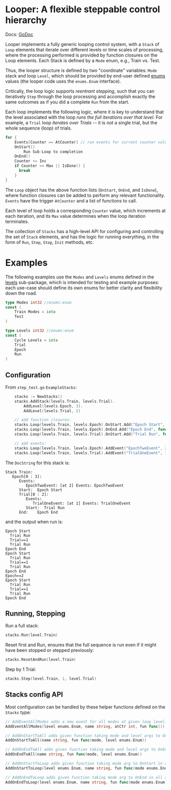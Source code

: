 # Looper: A flexible steppable control hierarchy

Docs: [GoDoc](https://pkg.go.dev/github.com/emer/emergent/looper)

Looper implements a fully generic looping control system, with a `Stack` of `Loop` elements that iterate over different levels or time scales of processing, where the processing performed is provided by function closures on the Loop elements. Each Stack is defined by a `Mode` enum, e.g., Train vs. Test.

Thus, the looper structure is defined by two "coordinate" variables: `Mode` stack and loop `Level`, which should be provided by end-user defined [enums](https://github.com/cogentcore/core/tree/enums) values (the looper code uses the `enums.Enum` interface).

Critically, the loop logic supports _reentrant stepping_, such that you can iteratively `Step` through the loop processing and accomplish exactly the same outcomes as if you did a complete `Run` from the start.

Each loop implements the following logic, where it is key to understand that the level associated with the loop _runs the full iterations over that level_.  For example, a `Trial` loop _iterates over Trials_ -- it is _not_ a single trial, but the whole sequence (loop) of trials.

```go
for {
	Events[Counter == AtCounter] // run events for current counter value
	OnStart()
	    Run Sub-Loop to completion
	OnEnd()
	Counter += Inc
	if Counter >= Max || IsDone() {
	  break
	}
}
```

The `Loop` object has the above function lists (`OnStart`, `OnEnd`, and `IsDone`), where function closures can be added to perform any relevant functionality. `Events` have the trigger `AtCounter` and a list of functions to call.

Each level of loop holds a corresponding `Counter` value, which increments at each iteration, and its `Max` value determines when the loop iteration terminates.

The collection of `Stacks` has a high-level API for configuring and controlling the set of `Stack` elements, and has the logic for running everything, in the form of `Run`, `Step`, `Stop`, `Init` methods, etc.

# Examples

The following examples use the `Modes` and `Levels` enums defined in the [levels](levels) sub-package, which is intended for testing and example purposes: each use-case should define its own enums for better clarity and flexibility down the road.

```Go
type Modes int32 //enums:enum
const (
	Train Modes = iota
	Test
)

type Levels int32 //enums:enum
const (
	Cycle Levels = iota
	Trial
	Epoch
	Run
)
```

## Configuration

From `step_test.go` `ExampleStacks`:

```Go
	stacks := NewStacks()
	stacks.AddStack(levels.Train, levels.Trial).
		AddLevel(levels.Epoch, 3).
		AddLevel(levels.Trial, 2)

	// add function closures:
	stacks.Loop(levels.Train, levels.Epoch).OnStart.Add("Epoch Start", func() { fmt.Println("Epoch Start") })
	stacks.Loop(levels.Train, levels.Epoch).OnEnd.Add("Epoch End", func() { fmt.Println("Epoch End") })
	stacks.Loop(levels.Train, levels.Trial).OnStart.Add("Trial Run", func() { fmt.Println("  Trial Run") })

	// add events:
	stacks.Loop(levels.Train, levels.Epoch).AddEvent("EpochTwoEvent", 2, func() { fmt.Println("Epoch==2") })
	stacks.Loop(levels.Train, levels.Trial).AddEvent("TrialOneEvent", 1, func() { fmt.Println("  Trial==1") })
```

The `DocString` for this stack is:

```
Stack Train:
   Epoch[0 : 3]:
      Events:
         EpochTwoEvent: [at 2] Events: EpochTwoEvent 
      Start:  Epoch Start 
      Trial[0 : 2]:
         Events:
            TrialOneEvent: [at 1] Events: TrialOneEvent 
         Start:  Trial Run 
      End:    Epoch End 
```

and the output when run is:

```
Epoch Start
  Trial Run
  Trial==1
  Trial Run
Epoch End
Epoch Start
  Trial Run
  Trial==1
  Trial Run
Epoch End
Epoch==2
Epoch Start
  Trial Run
  Trial==1
  Trial Run
Epoch End
```

## Running, Stepping

Run a full stack:
```Go
stacks.Run(level.Train)
```

Reset first and Run, ensures that the full sequence is run even if it might have been stopped or stepped previously:
```Go
stacks.ResetAndRun(level.Train)
```

Step by 1 Trial:
```Go
stacks.Step(level.Train, 1, level.Trial)
```

## Stacks config API

Most configuration can be handled by these helper functions defined on the `Stacks` type:

```Go
// AddEventAllModes adds a new event for all modes at given loop level.
AddEventAllModes(level enums.Enum, name string, atCtr int, fun func())

// AddOnStartToAll adds given function taking mode and level args to OnStart in all stacks, loops
AddOnStartToAll(name string, fun func(mode, level enums.Enum))

// AddOnEndToAll adds given function taking mode and level args to OnEnd in all stacks, loops
AddOnEndToAll(name string, fun func(mode, level enums.Enum))

// AddOnStartToLoop adds given function taking mode arg to OnStart in all stacks for given loop.
AddOnStartToLoop(level enums.Enum, name string, fun func(mode enums.Enum))

// AddOnEndToLoop adds given function taking mode arg to OnEnd in all stacks for given loop.
AddOnEndToLoop(level enums.Enum, name string, fun func(mode enums.Enum))
```

